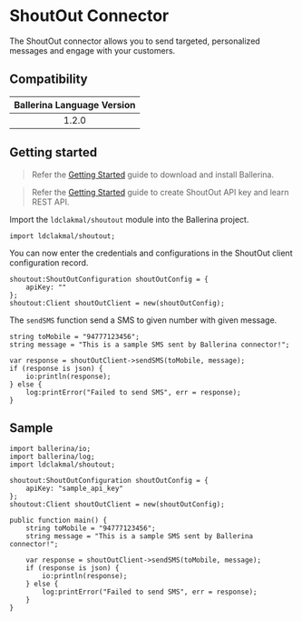 # ShoutOut Connector

The ShoutOut connector allows you to send targeted, personalized messages and engage with your customers.

## Compatibility

| Ballerina Language Version  |
|:---------------------------:|
| 1.2.0                       |

## Getting started

> Refer the [Getting Started](https://ballerina.io/learn/getting-started/) guide to download and install Ballerina.

> Refer the [Getting Started](https://developers.getshoutout.com/) guide to create ShoutOut API key and learn REST API.

Import the `ldclakmal/shoutout` module into the Ballerina project.
```ballerina
import ldclakmal/shoutout;
```

You can now enter the credentials and configurations in the ShoutOut client configuration record.
```ballerina
shoutout:ShoutOutConfiguration shoutOutConfig = {
    apiKey: ""
};
shoutout:Client shoutOutClient = new(shoutOutConfig);
```

The `sendSMS` function send a SMS to given number with given message.
```ballerina
string toMobile = "94777123456";
string message = "This is a sample SMS sent by Ballerina connector!";
    
var response = shoutOutClient->sendSMS(toMobile, message);
if (response is json) {
    io:println(response);
} else {
    log:printError("Failed to send SMS", err = response);
}
```

## Sample

```ballerina
import ballerina/io;
import ballerina/log;
import ldclakmal/shoutout;

shoutout:ShoutOutConfiguration shoutOutConfig = {
    apiKey: "sample_api_key"
};
shoutout:Client shoutOutClient = new(shoutOutConfig);

public function main() {
    string toMobile = "94777123456";
    string message = "This is a sample SMS sent by Ballerina connector!";
        
    var response = shoutOutClient->sendSMS(toMobile, message);
    if (response is json) {
        io:println(response);
    } else {
        log:printError("Failed to send SMS", err = response);
    }
}
```
